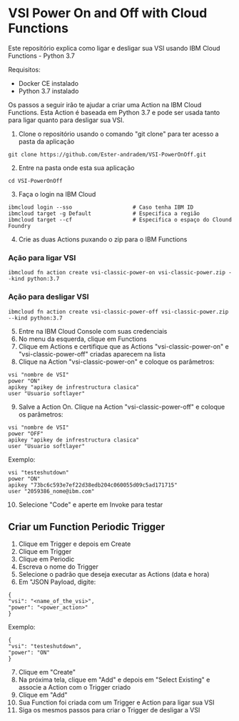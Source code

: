# VSI Power On and Off with Cloud Functions
Este repositório explica como ligar e desligar sua VSI usando IBM Cloud Functions - Python 3.7

Requisitos:
- Docker CE instalado
- Python 3.7 instalado




Os passos a seguir irão te ajudar a criar uma Action na IBM Cloud Functions. 
Esta Action é baseada em Python 3.7 e pode ser usada tanto para ligar quanto para desligar sua VSI.


1. Clone o repositório usando o comando "git clone" para ter acesso a pasta da aplicação
````shel
git clone https://github.com/Ester-andradem/VSI-PowerOnOff.git
````

2. Entre na pasta onde esta sua aplicação
````shel
cd VSI-PowerOnOff
````

3. Faça o login na IBM Cloud
````shel
ibmcloud login --sso                   # Caso tenha IBM ID
ibmcloud target -g Default             # Especifica a região
ibmcloud target --cf                   # Especifica o espaço do Clound Foundry
````

4. Crie as duas Actions puxando o zip para o IBM Functions

### Ação para ligar VSI
```shel
ibmcloud fn action create vsi-classic-power-on vsi-classic-power.zip --kind python:3.7
```

### Ação para desligar VSI
```shel
ibmcloud fn action create vsi-classic-power-off vsi-classic-power.zip --kind python:3.7
```

5. Entre na IBM Cloud Console com suas credenciais
6. No menu da esquerda, clique em Functions
7. Clique em Actions e certifique que as Actions "vsi-classic-power-on" e "vsi-classic-power-off" criadas aparecem na lista 
8. Clique na Action "vsi-classic-power-on" e coloque os parâmetros:
```shel
vsi "nombre de VSI"
power "ON"
apikey "apikey de infrestructura clasica"
user "Usuario softlayer"
```

9. Salve a Action On. Clique na Action "vsi-classic-power-off" e coloque os parâmetros:
```shel
vsi "nombre de VSI"
power "OFF"
apikey "apikey de infrestructura clasica"
user "Usuario softlayer"
```

Exemplo:
```shel
vsi "testeshutdown"
power "ON"
apikey "73bc6c593e7ef22d38edb204c060055d09c5ad171715"
user "2059386_nome@ibm.com"
```

10. Selecione "Code" e aperte em Invoke para testar


## Criar um Function Periodic Trigger

1. Clique em Trigger e depois em Create
2. Clique em Trigger
3. Clique em Periodic
4. Escreva o nome do Trigger
5. Selecione o padrão que deseja executar as Actions (data e hora)
6. Em "JSON Payload, digite:
```shel
{
"vsi": "<name_of_the_vsi>",
"power": "<power_action>"
}
```

Exemplo:
```shel
{
"vsi": "testeshutdown",
"power": "ON"
}
```

7. Clique em "Create"
8. Na próxima tela, clique em "Add" e depois em "Select Existing" e associe a Action com o Trigger criado 
9. Clique em "Add"
10. Sua Function foi criada com um Trigger e Action para ligar sua VSI
11. Siga os mesmos passos para criar o Trigger de desligar a VSI
